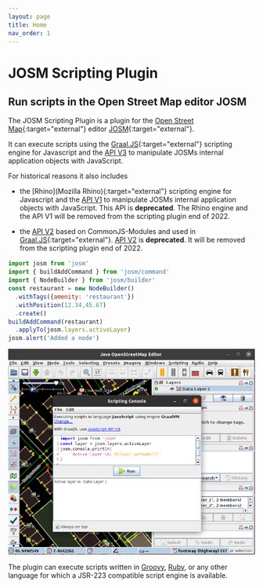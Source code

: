 ```yaml
---
layout: page
title: Home
nav_order: 1
---
```



# JOSM Scripting Plugin

## Run scripts in the Open Street Map editor JOSM

The JOSM Scripting Plugin is a plugin for the [Open Street Map]{:target="external"} editor [JOSM]{:target="external"}.

It can execute scripts using the [Graal.JS](Graal.js){:target="external"} scripting engine for Javascript and the [API V3](api/v3) to manipulate JOSMs internal application objects with JavaScript.

For historical reasons it also includes 

* the [Rhino](Mozilla Rhino){:target="external"} scripting engine for Javascript  and the [API V1](api/v1) to manipulate JOSMs internal application objects with JavaScript. This API is **deprecated**. The Rhino engine and the API V1 will be removed from the scripting plugin end of 2022.

* the [API V2](api/v2) based on CommonJS-Modules and used in [Graal.JS](Graal.js){:target="external"}. [API V2](api/v2) is **deprecated**. It will be removed from the scripting plugin end of 2022.

```js
import josm from 'josm'
import { buildAddCommand } from 'josm/command'
import { NodeBuilder } from 'josm/builder'
const restaurant = new NodeBuilder()
  .withTags({amenity: 'restaurant'})
  .withPosition(12.34,45.67)
  .create()
buildAddCommand(restaurant)
  .applyTo(josm.layers.activeLayer)
josm.alert('Added a node')
```

<img id="console-img" src="assets/img/scripting-console-sample.png"/>

The plugin can execute scripts written in [Groovy], [Ruby], or any other language for which a JSR-223 compatible script engine is available.

[Open Street Map]: http://www.openstreetmap.org
[JOSM]: http://josm.openstreetmap.de
[Mozilla Rhino]: http://www.mozilla.org/rhino/
[Groovy]: http://groovy.codehaus.org/
[Ruby]: http://www.ruby-lang.org